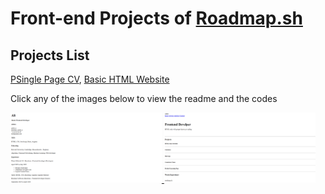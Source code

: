 # Front-end Projects of [Roadmap.sh](https://roadmap.sh/)

## Projects List
[PSingle Page CV](https://roadmap.sh/projects/single-page-cv), [Basic HTML Website](https://roadmap.sh/projects/basic-html-website)

Click any of the images below to view the readme and the codes

<p align="left">
  <a href='./Frontend projects/Single Page CV/'>
    <img width="48%" src="./assets/single page cv.png" alt="single page cv" />
  </a>
  <a href='/Frontend Projects/02-basic-html-website/'>
    <img width="48%" src="./assets/basic html website.png" alt="basic html website" />
  </a>
</p>
